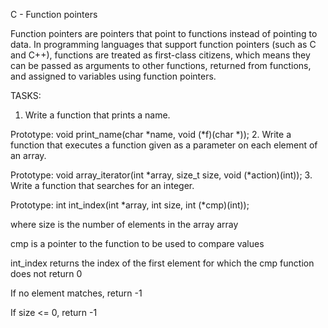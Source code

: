 C - Function pointers

Function pointers are pointers that point to functions instead of pointing to data. In programming languages that support function pointers (such as C and C++), functions are treated as first-class citizens, which means they can be passed as arguments to other functions, returned from functions, and assigned to variables using function pointers.

TASKS:
1. Write a function that prints a name.

Prototype: void print_name(char *name, void (*f)(char *));
2. Write a function that executes a function given as a parameter on each element of an array.

Prototype: void array_iterator(int *array, size_t size, void (*action)(int));
3. Write a function that searches for an integer.

Prototype: int int_index(int *array, int size, int (*cmp)(int));

where size is the number of elements in the array array

cmp is a pointer to the function to be used to compare values

int_index returns the index of the first element for which the cmp function does not return 0

If no element matches, return -1

If size <= 0, return -1
